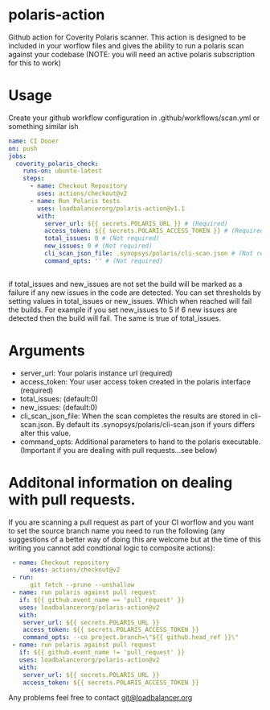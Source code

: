 # polaris-action
Github action for Coverity Polaris scanner. 
This action is designed to be included in your worflow files and gives the ability to run a polaris scan against your codebase
(NOTE: you will need an active polaris subscription for this to work)

# Usage
Create your github workflow configuration in .github/workflows/scan.yml or something similar ish

```yml
name: CI Dooer
on: push
jobs:
  coverity_polaris_check:
    runs-on: ubuntu-latest
    steps:
      - name: Checkout Repository
        uses: actions/checkout@v2
      - name: Run Polaris tests
        uses: loadbalancerorg/polaris-action@v1.1
        with: 
          server_url: ${{ secrets.POLARIS_URL }} # (Required)
          access_token: ${{ secrets.POLARIS_ACCESS_TOKEN }} # (Required)
          total_issues: 0 # (Not required)
          new_issues: 0 # (Not required)
          cli_scan_json_file: .synopsys/polaris/cli-scan.json # (Not required)
          command_opts: '' # (Not required)
          
```

if total_issues and new_issues are not set the build will be marked as a failure if any new issues in the code are detected. You can set thresholds by setting values in total_issues or new_issues. Which when reached will fail the builds. For example if you set new_issues to 5 if 6 new issues are detected then the build will fail. The same is true of total_issues.  

# Arguments
- server_url: Your polaris instance url (required)
- access_token: Your user access token created in the polaris interface (required)
- total_issues: (default:0)
- new_issues: (default:0)
- cli_scan_json_file: When the scan completes the results are stored in cli-scan.json. By default its .synopsys/polaris/cli-scan.json if yours differs alter this value. 
- command_opts: Additional parameters to hand to the polaris executable. (Important if you are dealing with pull requests...see below)
# Additonal information on dealing with pull requests.
If you are scanning a pull request as part of your CI worflow and you want to set the source branch name you need to run the following (any suggestions of a better way of doing this are welcome but at the time of this writing you cannot add condtional logic to composite actions): 

```yml
 - name: Checkout repository
      uses: actions/checkout@v2
 - run: 
      git fetch --prune --unshallow
 - name: run polaris against pull request
   if: ${{ github.event_name == 'pull_request' }}
   uses: loadbalancerorg/polaris-action@v2
   with: 
    server_url: ${{ secrets.POLARIS_URL }}
    access_token: ${{ secrets.POLARIS_ACCESS_TOKEN }}
    command_opts: --co project.branch=\"${{ github.head_ref }}\"
 - name: run polaris against pull request
   if: ${{ github.event_name != 'pull_request' }}
   uses: loadbalancerorg/polaris-action@v2
   with: 
    server_url: ${{ secrets.POLARIS_URL }}
    access_token: ${{ secrets.POLARIS_ACCESS_TOKEN }}
```
Any problems feel free to contact git@loadbalancer.org 
